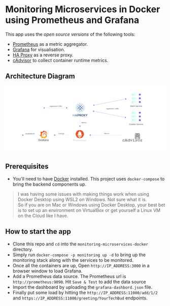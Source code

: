 # Monitoring Microservices in Docker using Prometheus and Grafana

This app uses the _open source versions_ of the following tools:
- [Prometheus](https://prometheus.io/) as a metric aggregator.
- [Grafana](https://grafana.com/) for visualisation.
- [HA Proxy](https://www.haproxy.com/) as a reverse proxy.
- [cAdvisor](https://github.com/google/cadvisor) to collect container runtime metrics.

## Architecture Diagram

![Architecture](https://github.com/jainhemant163/Streamlit-Based-Web-Apps/blob/main/monitoring-microservices-docker/architecture.PNG)

## Prerequisites
 
- You'll need to have [Docker](https://docs.docker.com/engine/install/) installed. This project uses `docker-compose` to bring the backend components up.

> I was having some issues with making things work when using Docker Desktop using WSL2 on Windows. Not sure what it is.  
> So if you are on Mac or Windows using Docker Desktop, your best bet is to set up an environment on VirtualBox or get yourself a Linux VM on the Cloud like I have.

## How to start the app

- Clone this repo and `cd` into the `monitoring-microservices-docker` directory.
- Simply run `docker-compose -p monitoring up -d` to bring up the monitoring stack along with the services to be monitored. 
- Once all the containers are up, Open `http://IP_ADDRESS:3000` in a browser window to load Grafana.
- Add a Prometheus data source. The Prometheus url is `http://prometheus:9090`. Hit `Save & Test` to add the data source
- Import the dashboard by uploading the `grafana-dashbord.json` file.
- Finally put some load by hitting the `http://IP_ADDRESS:11000/add/1/2` and `https://IP_ADDRESS:11000/greeting/YourTechBud` endpoints.
